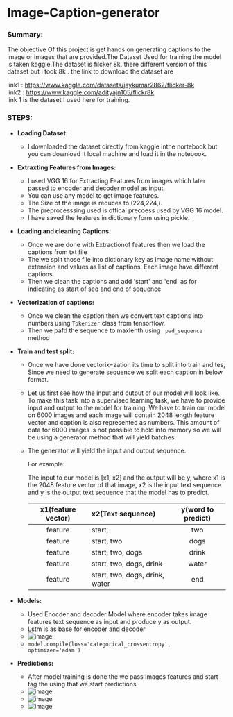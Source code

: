 # Image-Caption-generator
### Summary:
The objective Of this project is get hands on generating captions to the image or images that are provided.The Dataset Used for training the model is taken kaggle.The dataset is filcker 8k. there different version of this dataset but i took 8k . the link to download the dataset are</br>

link1 : https://www.kaggle.com/datasets/jaykumar2862/flicker-8k </br>
link2 : https://www.kaggle.com/adityajn105/flickr8k</br>
link 1 is the dataset I used here for training.</br>
### STEPS:
- **Loading Dataset:**</br>
     - I downloaded the dataset directly from kaggle inthe nortebook  but you can download it local machine and load it in the notebook.
     
- **Extraxting Features from Images:**</br>
     - I used VGG 16 for Extracting Features from images which later passed to encoder and decoder model as input.
     - You can use any model to get image features.
     - The Size of the image is reduces to (224,224,).
     - The preprocesssing used is offical precoess used by VGG 16 model.
     - I have saved the features in dictionary form using pickle.
     
- **Loading and cleaning Captions:**</br>
    - Once we are done with Extractionof features then we load the captions from txt file
    - The we split those file into dictionary key as image name without extension and values as list of captions. Each image have different captions 
    - Then we clean the captions and add 'start' and 'end' as for indicating  as start of seq and end of sequence  
    
- **Vectorization of captions:**</br>
    - Once we clean the caption then we convert text captions into numbers using <code>Tokenizer</code> class from tensorflow.
    - Then we pafd the sequence to maxlenth using <code> pad_sequence </code> method
- **Train and test split:**</br>
    - Once we have done vectorix=zation its time to split into train and tes, Since we need to generate sequence we split each caption in below format.
    - Let us first see how the input and output of our model will look like. To make this task into a supervised learning task, we have to provide input and output to         the model for training. We have to train our model on 6000 images and each image will contain 2048 length feature vector and caption is also represented as               numbers. This amount of data for 6000 images is not possible to hold into memory so we will be using a generator method that will yield batches.

     - The generator will yield the input and output sequence.

          For example:

          The input to our model is [x1, x2] and the output will be y, where x1 is the 2048 feature vector of that image, x2 is the input text sequence and y is the                output text sequence that the model has to predict.


          |x1(feature vector)	|x2(Text sequence)|y(word to predict)|
          |:-----------------:|:----------------|:----------------:|
          |feature	|start,	                          |two|
          |feature	|start, two	|dogs|
          |feature	|start, two, dogs	|drink|
          |feature	|start, two, dogs, drink	|water|
          |feature	|start, two, dogs, drink, water	|end|
          

-  **Models:**</br>
     - Used Enocder and decoder Model  where encoder takes image features text sequence as input and produce y as output.
     - Lstm is as base for encoder and decoder
     - ![image](https://user-images.githubusercontent.com/46964929/179342972-0b7142ea-bc03-4841-b135-a2d67f1faeb1.png)
     - <code>model.compile(loss='categorical_crossentropy', optimizer='adam')</code>
- **Predictions:**</br>
     - After model training is done the we  pass Images features and start tag the using that we start predictions 
     - ![image](https://user-images.githubusercontent.com/46964929/179343122-e23467bc-3939-418b-b9ad-33083487b1ab.png)
     - ![image](https://user-images.githubusercontent.com/46964929/179343136-f59625ba-33a1-4a3e-86e4-a11b05a0c456.png)
     - ![image](https://user-images.githubusercontent.com/46964929/179343168-6b704ee4-4dba-45ee-83d5-15615b441db1.png)




